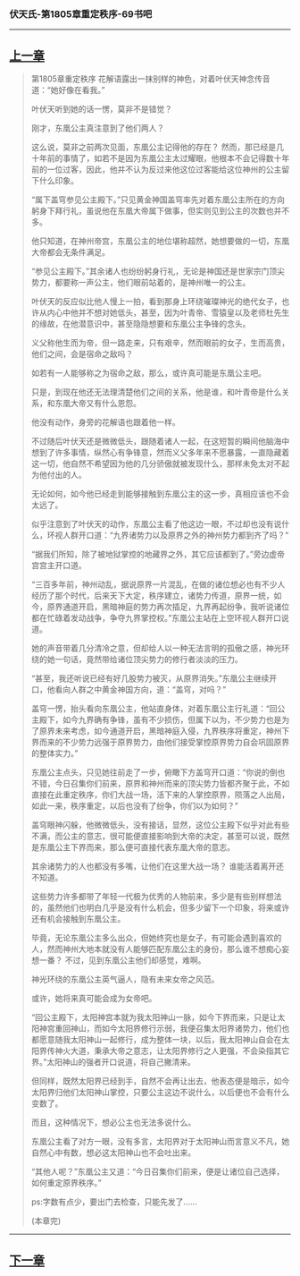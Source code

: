 ### 伏天氏-第1805章重定秩序-69书吧

--------
[上一章](./a9da0c924faffa99cb59a676f481a97f.md)
--------


>
>
>
>第1805章重定秩序
>花解语露出一抹别样的神色，对着叶伏天神念传音道：“她好像在看我。”
>
>叶伏天听到她的话一愣，莫非不是错觉？
>
>刚才，东凰公主真注意到了他们两人？
>
>这么说，莫非之前两次见面，东凰公主记得他的存在？
>然而，那已经是几十年前的事情了，如若不是因为东凰公主太过耀眼，他根本不会记得数十年前的一位过客，因此，他并不认为反过来他这位过客能给这位神州的公主留下什么印象。
>
>“属下盖穹参见公主殿下。”只见黄金神国盖穹率先对着东凰公主所在的方向躬身下拜行礼，虽说他在东凰大帝属下做事，但实则见到公主的次数也并不多。
>
>他只知道，在神州帝宫，东凰公主的地位堪称超然，她想要做的一切，东凰大帝都会无条件满足。
>
>“参见公主殿下。”其余诸人也纷纷躬身行礼，无论是神国还是世家宗门顶尖势力，都要称一声公主，他们眼前站着的，是神州唯一的公主。
>
>叶伏天的反应似比他人慢上一拍，看到那身上环绕璀璨神光的绝代女子，也许从内心中他并不想对她低头，甚至，因为叶青帝、雪猿皇以及老师杜先生的缘故，在他潜意识中，甚至隐隐想要和东凰公主争锋的念头。
>
>义父称他生而为帝，但一路走来，只有艰辛，然而眼前的女子，生而高贵，他们之间，会是宿命之敌吗？
>
>如若有一人能够称之为宿命之敌，那么，或许真可能是东凰公主吧。
>
>只是，到现在他还无法理清楚他们之间的关系，他是谁，和叶青帝是什么关系，和东凰大帝又有什么恩怨。
>
>他没有动作，身旁的花解语也跟着他一样。
>
>不过随后叶伏天还是微微低头，跟随着诸人一起，在这短暂的瞬间他脑海中想到了许多事情，纵然心有争锋意，然而义父多年来不愿暴露，一直隐藏着这一切，他自然不希望因为他的几分骄傲就被发现什么，那样未免太对不起为他付出的人。
>
>无论如何，如今他已经走到能够接触到东凰公主的这一步，真相应该也不会太远了。
>
>似乎注意到了叶伏天的动作，东凰公主看了他这边一眼，不过却也没有说什么，环视人群开口道：“九界诸势力以及原界之外的神州势力都到齐了吗？”
>
>“据我们所知，除了被地狱掌控的地藏界之外，其它应该都到了。”旁边虚帝宫宫主开口道。
>
>“三百多年前，神州动乱，据说原界一片混乱，在做的诸位想必也有不少人经历了那个时代，后来天下大定，秩序建立，诸势力传道，原界一统，如今，原界通道开启，黑暗神庭的势力再次插足，九界再起纷争，我听说诸位都在忙碌着发动战争，争夺九界掌控权。”东凰公主站在上空环视人群开口说道。
>
>她的声音带着几分清冷之意，但却给人以一种无法言明的孤傲之感，神光环绕的她一句话，竟然带给诸位顶尖势力的修行者淡淡的压力。
>
>“甚至，我还听说已经有好几股势力被灭，从原界消失。”东凰公主继续开口，他看向人群之中黄金神国方向，道：“盖穹，对吗？”
>
>盖穹一愣，抬头看向东凰公主，他站直身体，对着东凰公主行礼道：“回公主殿下，如今九界确有争锋，虽有不少损伤，但属下以为，不少势力也是为了原界未来考虑，如今通道开启，黑暗神庭入侵，九界秩序将重定，神州下界而来的不少势力远强于原界势力，由他们接受掌控原界势力自会巩固原界的整体实力。”
>
>东凰公主点头，只见她往前走了一步，俯瞰下方盖穹开口道：“你说的倒也不错，今日召集你们前来，原界和神州而来的顶尖势力皆都齐聚于此，不如直接在此重定秩序，你们大战一场，活下来的人掌控原界，陨落之人出局，如此一来，秩序重定，以后也没有了纷争，你们以为如何？”
>
>盖穹眼神闪躲，他微微低头，没有接话，显然，这位公主殿下似乎对此有些不满，而公主的意志，很可能便直接影响到大帝的决定，甚至可以说，既然是东凰公主下界而来，那么便可直接代表东凰大帝的意志。
>
>其余诸势力的人也都没有多嘴，让他们在这里大战一场？
>谁能活着离开还不知道。
>
>这些势力许多都带了年轻一代极为优秀的人物前来，多少是有些别样想法的，虽然他们也明白几乎是没有什么机会，但多少留下一个印象，将来或许还有机会接触到东凰公主。
>
>毕竟，无论东凰公主多么出众，但她终究也是女子，有可能会遇到喜欢的人，然而神州大地本就没有人能够匹配东凰公主的身份，那么谁不想痴心妄想一番？
>不过，见到东凰公主他们却感觉，难啊。
>
>神光环绕的东凰公主英气逼人，隐有未来女帝之风范。
>
>或许，她将来真可能会成为女帝吧。
>
>“回公主殿下，太阳神宫本就为我太阳神山一脉，如今下界而来，只是让太阳神宫重回神山，而如今太阳界修行示弱，我便召集太阳界诸势力，他们也都愿意随我太阳神山一起修行，成为整体一块，以后，我太阳神山自会在太阳界传神火大道，秉承大帝之意志，让太阳界修行之人更强，不会染指其它界。”太阳神山的强者开口说道，将自己撇清来。
>
>但同样，既然太阳界已经到手，自然不会再让出去，他表态便是暗示，如今太阳界归他们太阳神山掌控，只要公主这边不说什么，以后便也不会有什么变数了。
>
>而且，这种情况下，想必公主也无法多说什么。
>
>东凰公主看了对方一眼，没有多言，太阳界对于太阳神山而言意义不凡，她自然心中有数，想必这太阳神山也不会吐出来。
>
>“其他人呢？”东凰公主又道：“今日召集你们前来，便是让诸位自己选择，如何重定原界秩序。”
>
>ps:字数有点少，要出门去检查，只能先发了……
>
>(本章完)
>
>

--------
[下一章](./c6809a79da0488c7940d9aae0b22ccbb.md)
--------
